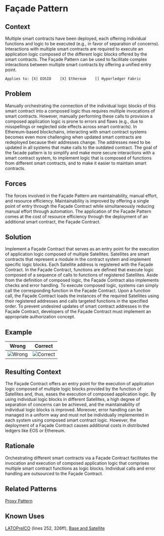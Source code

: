 # Façade Pattern
## Context
Multiple smart contracts have been deployed, each offering individual functions and logic to be executed (e.g., in favor of separation of concerns). Interactions with multiple smart contracts are required to execute an application logic composed of the different logic blocks offered by the smart contracts. The Façade Pattern can be used to facilitate complex interactions between multiple smart contracts by offering a unified entry point.

``Applies to: [X] EOSIO    [X] Ethereum    [] Hyperledger Fabric``

## Problem
Manually orchestrating the connection of the individual logic blocks of this smart contract into a composed logic thus requires multiple invocations of smart contracts. However, manually performing these calls to provision a composed application logic is prone to errors and flaws (e.g., due to misspellings or neglected side effects across smart contracts). In Ethereum-based blockchains, interacting with smart contract systems becomes even more challenging when updated smart contracts are redeployed because their addresses change. The addresses need to be updated in all systems that make calls to the outdated contract. The goal of the facade pattern is to simplify and make more secure interactions with a smart contract system, to implement logic that is composed of functions from different smart contracts, and to make it easier to maintain smart contracts.

## Forces
The forces involved in the Façade Pattern are maintainability, manual effort, and resource efficiency. Maintainability is improved by offering a single point of entry through the Façade Contract while simultaneously reducing manual effort through automation. The application of the Façade Pattern comes at the cost of resource efficiency through the deployment of an additional smart contract, the Façade Contract.

## Solution
Implement a Façade Contract that serves as an entry point for the execution of application logic composed of multiple Satellites. Satellites are smart contracts that represent a module in the contract system and implement specific logic blocks. Each Satellite address is registered with the Façade Contract. In the Façade Contract, functions are defined that execute logic composed of a sequence of calls to functions of registered Satellites. Aside from the definition of composed logic, the Façade Contract also implements checks and error handling. To execute composed logic, systems can simply call the corresponding function in the Façade Contract. Upon a function call, the Façade Contract loads the instances of the required Satellites using their registered addresses and calls targeted functions in the specified order. To prevent undesired updates of smart contract addresses in the Façade Contract, developers of the Façade Contract must implement an appropriate authorization concept.

## Example
Wrong | Correct
------------ | -------------
![Wrong](Façade%20Pattern%20-%20Direct%20Calls%20without%20Façade.png) | ![Correct](Façade%20Pattern%20-%20Direct%20via%20Façade.png)

## Resulting Context
The Façade Contract offers an entry point for the execution of application logic composed of multiple logic blocks provided by the function of Satellites and, thus, eases the execution of composed application logic. By using individual logic blocks in different Satellites, a high degree of separation of concerns can be achieved, and the maintainability of individual logic blocks is improved. Moreover, error handling can be managed in a uniform way and must not be individually implemented in each system using composed smart contract logic. However, the deployment of a Façade Contract causes additional costs in distributed ledgers like EOS or Ethereum.

## Rationale
Orchestrating different smart contracts via a Façade Contract facilitates the invocation
and execution of composed application logic that comprises multiple smart contract
functions as logic blocks. Individual calls and error handling are outsourced to the
Façade Contract.

## Related Patterns
[Proxy Pattern](/Architectural%20Patterns/Proxy%20Pattern/README.md#context)

## Known Uses
[LATOPreICO](https://etherscan.io/address/0x459F7854776ED005B6Ec63a88F834fDAB0B6993e#code) (lines 252, 326ff), [Base and Satellite](https://github.com/maxwoe/solidity_patterns/tree/master/maintenance/satellite)
